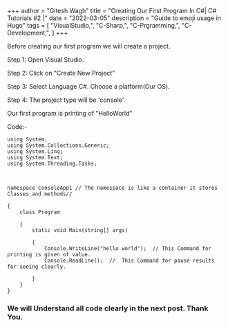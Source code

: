  

 

+++
author = "Gitesh Wagh"
title = "Creating Our First Program In C#| C# Tutorials #2 |"
date = "2022-03-05"
description = "Guide to emoji usage in Hugo"
tags = [
    "VisualStudio,",
    "C-Sharp,",
    "C-Prgramming,",
    "C-Development,",
] 
+++

Before creating our first program we will create a project.

Step 1: Open Visual Studio.

Step 2: Click on "Create New Project"

Step 3: Select Language C#. Choose a platform(Our OS).

Step 4: The project type will be 'console'

Our first program is printing of "HelloWorld"



Code:-



    using System;
    using System.Collections.Generic;
    using System.Linq;
    using System.Text;
    using System.Threading.Tasks;



    namespace ConsoleApp1 // The namespace is like a container it stores Classes and methods// 

    {
        class Program

        {
            static void Main(string[] args)

            {
                Console.WriteLine("hello world");  // This Command for printing is given of value. 
                Console.ReadLine();  //  This Command for pause results for seeing clearly.

            }
        }
    }


### We will Understand all code clearly in the next post. Thank You. ###